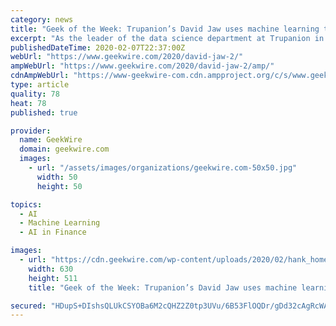```yaml
---
category: news
title: "Geek of the Week: Trupanion’s David Jaw uses machine learning to help facilitate better pet care"
excerpt: "As the leader of the data science department at Trupanion in Seattle, David Jaw’s projects are actually around pets. Jaw, GeekWire’s latest Geek of the Week, uses artificial intelligence and machine learning to help automate medical insurance claims for pets, streamlining the process and removing the worry about what’s covered and what ..."
publishedDateTime: 2020-02-07T22:37:00Z
webUrl: "https://www.geekwire.com/2020/david-jaw-2/"
ampWebUrl: "https://www.geekwire.com/2020/david-jaw-2/amp/"
cdnAmpWebUrl: "https://www-geekwire-com.cdn.ampproject.org/c/s/www.geekwire.com/2020/david-jaw-2/amp/"
type: article
quality: 78
heat: 78
published: true

provider:
  name: GeekWire
  domain: geekwire.com
  images:
    - url: "/assets/images/organizations/geekwire.com-50x50.jpg"
      width: 50
      height: 50

topics:
  - AI
  - Machine Learning
  - AI in Finance

images:
  - url: "https://cdn.geekwire.com/wp-content/uploads/2020/02/hank_home_011-630x511.jpg"
    width: 630
    height: 511
    title: "Geek of the Week: Trupanion’s David Jaw uses machine learning to help facilitate better pet care"

secured: "HDupS+DIshsQLUkCSYOBa6M2cQHZ2Z0tp3UVu/6B53FlOQDr/gDd32cAgRcWAGAUQpLr5jdPps6mVLTDvpscm70emUAHKZVnoDodQLNCWmogSxfc2cWn6uxMbdwptVrvSNn9K0oGTTyOx+smwxjIlNdwIO6Zr3x/+tih6eAeVQmIMKMhdfZwzgsz7FEafBQmi3VnaWmJtHt6TpyWvOCqY8dLCzJ3fTEkOtHlTZod/zP65YAHoPrUE3330TJorT13/38F1nTxvLIl4v4GWmBGYDPP/4CojyEEomT+v717Ct/wMcysR6KebwuslUTjq6O1;P5C9SR5Ic6pAmG20h/+/7g=="
---
```


